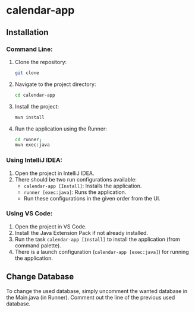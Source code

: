 # calendar-app

## Installation

### Command Line:

1. Clone the repository:
   ```bash
   git clone 
   ```

2. Navigate to the project directory:
   ```bash
   cd calendar-app
   ```

3. Install the project:
   ```bash
   mvn install
   ```

4. Run the application using the Runner:
   ```bash
   cd runner;
   mvn exec:java
   ```

### Using IntelliJ IDEA:

1. Open the project in IntelliJ IDEA.
2. There should be two run configurations available:
    - `calendar-app [Install]`: Installs the application.
    - `runner [exec:java]`: Runs the application.
    - Run these configurations in the given order from the UI.

### Using VS Code:

1. Open the project in VS Code.
2. Install the Java Extension Pack if not already installed.
3. Run the task `calendar-app [Install]` to install the application (from command palette).
4. There is a launch configuration (`calendar-app [exec:java]`)  for running the application.

## Change Database
To change the used database, simply uncomment the wanted database in the Main.java (in Runner). Comment out the line of the previous used database.
